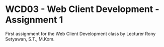 # WCD03 - Web Client Development - Assignment 1
First assignment for the Web Client Development class by Lecturer Rony Setyawan, S.T., M.Kom.